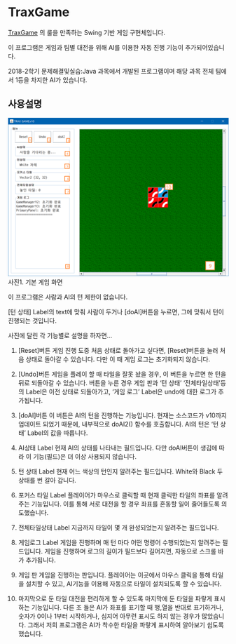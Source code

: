 # TraxGame

[TraxGame](http://www.traxgame.com/) 의 룰을 만족하는 Swing 기반 게임 구현체입니다.

이 프로그램은 게임과 팀별 대전을 위해 AI를 이용한 자동 진행 기능이 추가되어있습니다.

2018-2학기 문제해결및실습:Java 과목에서 개발된 프로그램이며 해당 과목 전체 팀에서 1등을 차지한 AI가 있습니다.

사용설명
-------
![사용설명](https://raw.githubusercontent.com/Uanid/TraxGame/master/picture1.png)
사진1. 기본 게임 화면

이 프로그램은 사람과 AI의 턴 제한이 없습니다.

[턴 상태] Label의 text에 맞춰 사람이 두거나 [doAI]버튼을 누르면,
그에 맞춰서 턴이 진행되는 것입니다.

사진에 달린 각 기능별로 설명을 하자면...

1) [Reset]버튼
게임 진행 도중 처음 상태로 돌아가고 싶다면, [Reset]버튼을 눌러 처음 상태로 돌아갈 수 있습니다. 다만 이 때 게임 로그는 초기화되지 않습니다.

2) [Undo]버튼
게임을 플레이 할 때 타일을 잘못 놨을 경우, 이 버튼을 누르면 한 턴을 뒤로 되돌아갈 수 있습니다. 버튼을 누른 경우 게임 판과 ‘턴 상태’ ‘전체타일상태’등의 Label은 이전 상태로 되돌아가고, ‘게임 로그’ Label은 undo에 대한 로그가 추가됩니다. 

3) [doAI]버튼
이 버튼은 AI의 턴을 진행하는 기능입니다. 현재는 소스코드가 v10까지 업데이트 되었기 때문에, 내부적으로 doAI2() 함수를 호출합니다. AI의 턴은 ‘턴 상태’ Label의 값을 따릅니다.

4) AI상태 Label
현재 AI의 상태를 나타내는 필드입니다. 다만 doAI버튼이 생김에 따라 이 기능(필드)은 더 이상 사용되지 않습니다.

5) 턴 상태 Label
현재 어느 색상의 턴인지 알려주는 필드입니다. White와 Black 두 상태를 번 갈아 갑니다.

6) 포커스 타일 Label
플레이어가 마우스로 클릭할 때 현재 클릭한 타일의 좌표를 알려주는 기능입니다. 이를 통해 서로 대전을 할 경우 좌표를 혼동할 일이 줄어들도록 의도했습니다.

7) 전체타일상태 Label
지금까지 타일이 몇 개 완성되었는지 알려주는 필드입니다.

8) 게임로그 Label
게임을 진행하며 매 턴 마다 어떤 명령어 수행되었는지 알려주는 필드입니다. 게임을 진행하며 로그의 길이가 필드보다 길어지면, 자동으로 스크롤 바가 추가됩니다.

9) 게임 판
게임을 진행하는 판입니다. 플레이어는 이곳에서 마우스 클릭을 통해 타일을 설치할 수 있고, AI기능을 이용해 자동으로 타일이 설치되도록 할 수 있습니다.

10) 마지막으로 둔 타일
대전을 편리하게 할 수 있도록 마지막에 둔 타일을 파랗게 표시하는 기능입니다. 다른 조 들은 AI가 좌표를 표기할 때 행,열을 반대로 표기하거나, 숫자가 0이나 1부터 시작하거나, 심지어 아무런 표시도 하지 않는 경우가 많았습니다. 그래서 저희 프로그램은 AI가 착수한 타일을 파랗게 표시하여 알아보기 쉽도록 했습니다.
